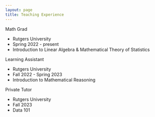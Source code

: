 ```yaml
---
layout: page
title: Teaching Experience
---
```


Math Grad  
* Rutgers University
* Spring 2022 - present
* Introduction to Linear Algebra & Mathematical Theory of Statistics


Learning Assistant
- Rutgers University
- Fall 2022 - Spring 2023
- Introduction to Mathematical Reasoning


Private Tutor
- Rutgers University
- Fall 2023
- Data 101
